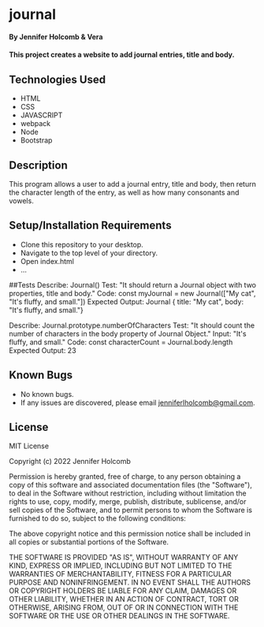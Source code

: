 # journal

#### By Jennifer Holcomb & Vera 

#### This project creates a website to add journal entries, title and body.

## Technologies Used

* HTML
* CSS
* JAVASCRIPT
* webpack
* Node
* Bootstrap

## Description

This program allows a user to add a journal entry, title and body, then return the character length of the entry, as well as how many consonants and vowels.

## Setup/Installation Requirements

* Clone this repository to your desktop.
* Navigate to the top level of your directory.
* Open index.html
* ...

##Tests
Describe: Journal()
Test: "It should return a Journal object with two properties, title and body."
Code: const myJournal = new Journal(["My cat", "It's fluffy, and small."])
Expected Output: Journal { title: "My cat", body: "It's fluffy, and small."}

Describe: Journal.prototype.numberOfCharacters
Test: "It should count the number of characters in the body property of Journal Object."
Input: "It's fluffy, and small."
Code: const characterCount = Journal.body.length
Expected Output: 23

## Known Bugs
* No known bugs.
* If any issues are discovered, please email jenniferlholcomb@gmail.com.

## License

MIT License

Copyright (c) 2022 Jennifer Holcomb

Permission is hereby granted, free of charge, to any person obtaining a copy
of this software and associated documentation files (the "Software"), to deal
in the Software without restriction, including without limitation the rights
to use, copy, modify, merge, publish, distribute, sublicense, and/or sell
copies of the Software, and to permit persons to whom the Software is
furnished to do so, subject to the following conditions:

The above copyright notice and this permission notice shall be included in all
copies or substantial portions of the Software.

THE SOFTWARE IS PROVIDED "AS IS", WITHOUT WARRANTY OF ANY KIND, EXPRESS OR
IMPLIED, INCLUDING BUT NOT LIMITED TO THE WARRANTIES OF MERCHANTABILITY,
FITNESS FOR A PARTICULAR PURPOSE AND NONINFRINGEMENT. IN NO EVENT SHALL THE
AUTHORS OR COPYRIGHT HOLDERS BE LIABLE FOR ANY CLAIM, DAMAGES OR OTHER
LIABILITY, WHETHER IN AN ACTION OF CONTRACT, TORT OR OTHERWISE, ARISING FROM,
OUT OF OR IN CONNECTION WITH THE SOFTWARE OR THE USE OR OTHER DEALINGS IN THE
SOFTWARE.